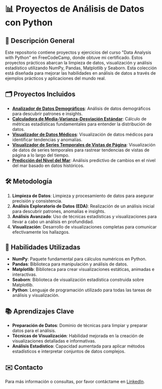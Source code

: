 # 📊 Proyectos de Análisis de Datos con Python

## 📑 Descripción General
Este repositorio contiene proyectos y ejercicios del curso "Data Analysis with Python" en FreeCodeCamp, donde obtuve mi certificado. Estos proyectos prácticos abarcan la limpieza de datos, visualización y análisis estadístico utilizando NumPy, Pandas, Matplotlib y Seaborn. Esta colección está diseñada para mejorar las habilidades en análisis de datos a través de ejemplos prácticos y aplicaciones del mundo real.

## 🗂️ Proyectos Incluidos
- **[Analizador de Datos Demográficos](https://github.com/jeanpaulomv/freecodecamp-data-analysis-with-python-projects/tree/1aaae1d5ff5e48d9013ed5969c494fc0f574059e/Demographic%20Data%20Analyzer)**: Análisis de datos demográficos para descubrir patrones e insights.
- **[Calculadora de Media-Varianza-Desviación Estándar](https://github.com/jeanpaulomv/freecodecamp-data-analysis-with-python-projects/tree/de59ba40cafedffa03ce4b93ecb6258e16f4070d/Mean-Variance-Standard%20Deviation%20Calculator)**: Cálculo de métricas estadísticas fundamentales para entender la distribución de datos.
- **[Visualizador de Datos Médicos](https://github.com/jeanpaulomv/freecodecamp-data-analysis-with-python-projects/tree/de59ba40cafedffa03ce4b93ecb6258e16f4070d/Medical%20Data%20Visualizer)**: Visualización de datos médicos para identificar tendencias y anomalías.
- **[Visualizador de Series Temporales de Vistas de Página](https://github.com/jeanpaulomv/freecodecamp-data-analysis-with-python-projects/tree/de59ba40cafedffa03ce4b93ecb6258e16f4070d/Page%20View%20Time%20Series%20Visualizer)**: Visualización de datos de series temporales para rastrear tendencias de vistas de página a lo largo del tiempo.
- **[Predicción del Nivel del Mar](https://github.com/jeanpaulomv/freecodecamp-data-analysis-with-python-projects/tree/de59ba40cafedffa03ce4b93ecb6258e16f4070d/Sea%20Level%20Predictor)**: Análisis predictivo de cambios en el nivel del mar basado en datos históricos.

## 🛠️ Metodología
1. **Limpieza de Datos**: Limpieza y procesamiento de datos para asegurar precisión y consistencia.
2. **Análisis Exploratorio de Datos (EDA)**: Realización de un análisis inicial para descubrir patrones, anomalías e insights.
3. **Análisis Avanzado**: Uso de técnicas estadísticas y visualizaciones para llevar a cabo un análisis en profundidad.
4. **Visualización**: Desarrollo de visualizaciones completas para comunicar efectivamente los hallazgos.

## 🔧 Habilidades Utilizadas
- **NumPy**: Paquete fundamental para cálculos numéricos en Python.
- **Pandas**: Biblioteca para manipulación y análisis de datos.
- **Matplotlib**: Biblioteca para crear visualizaciones estáticas, animadas e interactivas.
- **Seaborn**: Biblioteca de visualización estadística construida sobre Matplotlib.
- **Python**: Lenguaje de programación utilizado para todas las tareas de análisis y visualización.

## 📚 Aprendizajes Clave
- **Preparación de Datos**: Dominio de técnicas para limpiar y preparar datos para el análisis.
- **Técnicas de Visualización**: Habilidad mejorada en la creación de visualizaciones detalladas e informativas.
- **Análisis Estadístico**: Capacidad aumentada para aplicar métodos estadísticos e interpretar conjuntos de datos complejos.

## ✉️ Contacto
Para más información o consultas, por favor contáctame en [LinkedIn](https://linkedin.com/in/jeanpaulomv/).
